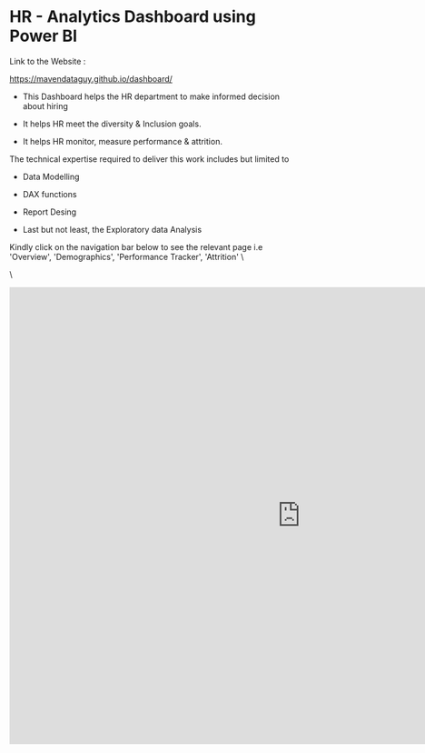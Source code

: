 # HR - Analytics Dashboard using Power BI

Link to the Website :

https://mavendataguy.github.io/dashboard/

* This Dashboard helps the HR department to make informed decision about hiring

* It helps HR meet the diversity & Inclusion goals.

* It helps HR monitor, measure performance & attrition.


The technical expertise required to deliver this work includes but limited to 

* Data Modelling

* DAX functions

* Report Desing

* Last but not least, the Exploratory data Analysis

Kindly click on the navigation bar below to see the relevant page i.e 'Overview', 'Demographics', 'Performance Tracker', 'Attrition' \

\

<iframe title="HR Analytics" width="1024" height="804" src="https://app.powerbi.com/view?r=eyJrIjoiNTVkZDM1NWYtZjI2Zi00ZmU1LTkzNDktNGJiZWU2OTQzNjA2IiwidCI6ImYyMzM5ZGY5LWYxZmQtNDI0Yy1hZjYyLWVhMmZmODk2ZjlmMiIsImMiOjEwfQ%3D%3D" frameborder="0" allowFullScreen="true"></iframe>




